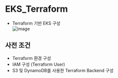 # EKS_Terraform

- Terraform 기반 EKS 구성  
![image](https://user-images.githubusercontent.com/43159901/224625063-caeda862-c05f-43ca-9afb-7c2722264198.png)

## 사전 조건
- Terraform 환경 구성
- IAM 구성 (Terraform User)
- S3 및 DynamoDB를 사용한 Terraform Backend 구성
